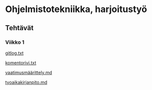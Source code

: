 # Ohjelmistotekniikka, harjoitustyö
## Tehtävät
### Viikko 1

[gitlog.txt](https://github.com/teppluka/ot_harjoitustyo/blob/main/laskarit/viikko1/gitlog.txt)

[komentorivi.txt](https://github.com/teppluka/ot_harjoitustyo/blob/main/laskarit/viikko1/komentorivi.txt)

[vaatimusmäärittely.md](https://github.com/teppluka/ot_harjoitustyo/blob/main/dokumentaatio/vaatimusmaarittely.md)

[tyoaikakirjanpito.md](https://github.com/teppluka/ot_harjoitustyo/blob/main/dokumentaatio/tyoaikakirjanpito.md)

